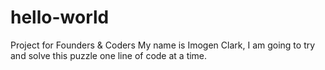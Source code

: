 # hello-world
Project for Founders &amp; Coders 
My name is Imogen Clark, I am going to try and solve this puzzle one line of code at a time.
